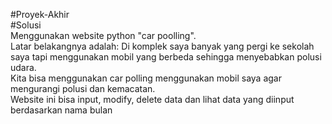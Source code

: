 #Proyek-Akhir <br>
#Solusi <br>
Menggunakan website python "car poolling". <br>
Latar belakangnya adalah: Di komplek saya banyak yang pergi ke sekolah saya tapi menggunakan mobil yang berbeda sehingga menyebabkan polusi udara.<br>
Kita bisa menggunakan car polling menggunakan mobil saya agar mengurangi polusi dan kemacatan.<br>
Website ini bisa input, modify, delete data dan lihat data yang diinput berdasarkan nama bulan
  
